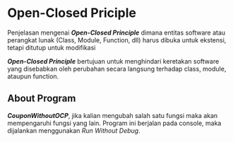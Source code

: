 # Open-Closed Priciple
Penjelasan mengenai <b>_Open-Closed Principle_</b> dimana entitas software atau perangkat lunak (Class, Module, Function, dll) harus dibuka untuk ekstensi, tetapi ditutup untuk modifikasi

<b>_Open-Closed Principle_</b> bertujuan untuk menghindari keretakan software yang disebabkan oleh perubahan secara langsung terhadap class, module, ataupun function.

## About Program
<b>_CouponWithoutOCP_</b>, jika kalian mengubah salah satu fungsi maka akan mempengaruhi fungsi yang lain. Program ini berjalan pada console, maka dijalankan menggunakan _Run Without Debug_.